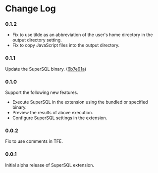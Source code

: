 # Change Log

### 0.1.2

- Fix to use tilde as an abbreviation of the user's home directory in the output directory setting.
- Fix to copy JavaScript files into the output directory.

### 0.1.1

Update the SuperSQL binary. ([6b7e91a](https://github.com/ToyamaLab/NewSSQL/commit/6b7e91a280e5a47ccefb336f9cf894556687da72))

### 0.1.0

Support the following new features.

- Execute SuperSQL in the extension using the bundled or specified binary.
- Preview the results of above execution.
- Configure SuperSQL settings in the extension.

### 0.0.2

Fix to use comments in TFE.

### 0.0.1

Initial alpha release of SuperSQL extension.
